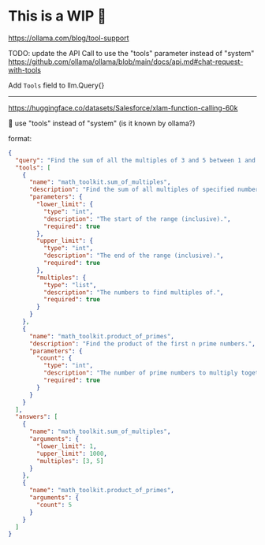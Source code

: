 # This is a WIP 🚧

https://ollama.com/blog/tool-support

TODO: update the API Call to use the "tools" parameter instead of "system"
https://github.com/ollama/ollama/blob/main/docs/api.md#chat-request-with-tools

Add `Tools` field to llm.Query{}


---
https://huggingface.co/datasets/Salesforce/xlam-function-calling-60k


👋 use "tools" instead of "system" (is it known by ollama?)

format:
```json
{
  "query": "Find the sum of all the multiples of 3 and 5 between 1 and 1000. Also find the product of the first five prime numbers.",
  "tools": [
    {
      "name": "math_toolkit.sum_of_multiples",
      "description": "Find the sum of all multiples of specified numbers within a specified range.",
      "parameters": {
        "lower_limit": {
          "type": "int",
          "description": "The start of the range (inclusive).",
          "required": true
        },
        "upper_limit": {
          "type": "int",
          "description": "The end of the range (inclusive).",
          "required": true
        },
        "multiples": {
          "type": "list",
          "description": "The numbers to find multiples of.",
          "required": true
        }
      }
    },
    {
      "name": "math_toolkit.product_of_primes",
      "description": "Find the product of the first n prime numbers.",
      "parameters": {
        "count": {
          "type": "int",
          "description": "The number of prime numbers to multiply together.",
          "required": true
        }
      }
    }
  ],
  "answers": [
    {
      "name": "math_toolkit.sum_of_multiples",
      "arguments": {
        "lower_limit": 1,
        "upper_limit": 1000,
        "multiples": [3, 5]
      }
    },
    {
      "name": "math_toolkit.product_of_primes",
      "arguments": {
        "count": 5
      }
    }
  ]
}

```